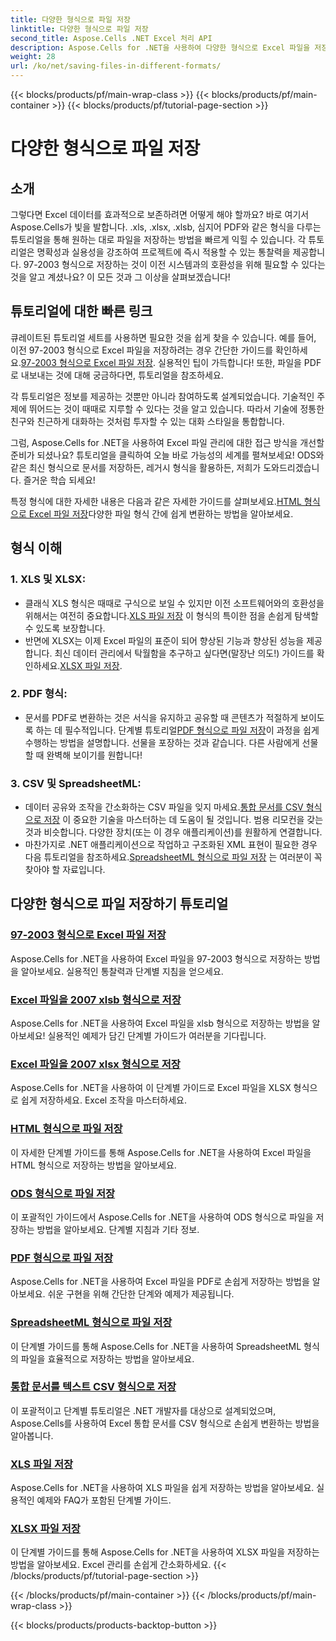 ```yaml
---
title: 다양한 형식으로 파일 저장
linktitle: 다양한 형식으로 파일 저장
second_title: Aspose.Cells .NET Excel 처리 API
description: Aspose.Cells for .NET을 사용하여 다양한 형식으로 Excel 파일을 저장하는 방법에 대한 포괄적인 튜토리얼을 알아보세요. Excel 기술을 향상시키세요.
weight: 28
url: /ko/net/saving-files-in-different-formats/
---
```


{{< blocks/products/pf/main-wrap-class >}}
{{< blocks/products/pf/main-container >}}
{{< blocks/products/pf/tutorial-page-section >}}

# 다양한 형식으로 파일 저장

## 소개

그렇다면 Excel 데이터를 효과적으로 보존하려면 어떻게 해야 할까요? 바로 여기서 Aspose.Cells가 빛을 발합니다. .xls, .xlsx, .xlsb, 심지어 PDF와 같은 형식을 다루는 튜토리얼을 통해 원하는 대로 파일을 저장하는 방법을 빠르게 익힐 수 있습니다. 각 튜토리얼은 명확성과 실용성을 강조하여 프로젝트에 즉시 적용할 수 있는 통찰력을 제공합니다. 97-2003 형식으로 저장하는 것이 이전 시스템과의 호환성을 위해 필요할 수 있다는 것을 알고 계셨나요? 이 모든 것과 그 이상을 살펴보겠습니다!

## 튜토리얼에 대한 빠른 링크
큐레이트된 튜토리얼 세트를 사용하면 필요한 것을 쉽게 찾을 수 있습니다. 예를 들어, 이전 97-2003 형식으로 Excel 파일을 저장하려는 경우 간단한 가이드를 확인하세요.[97-2003 형식으로 Excel 파일 저장](./save-excel-file-in-97-2003-format/). 실용적인 팁이 가득합니다! 또한, 파일을 PDF로 내보내는 것에 대해 궁금하다면, 튜토리얼을 참조하세요.

각 튜토리얼은 정보를 제공하는 것뿐만 아니라 참여하도록 설계되었습니다. 기술적인 주제에 뛰어드는 것이 때때로 지루할 수 있다는 것을 알고 있습니다. 따라서 기술에 정통한 친구와 친근하게 대화하는 것처럼 투자할 수 있는 대화 스타일을 통합합니다.

그럼, Aspose.Cells for .NET을 사용하여 Excel 파일 관리에 대한 접근 방식을 개선할 준비가 되셨나요? 튜토리얼을 클릭하여 오늘 바로 가능성의 세계를 펼쳐보세요! ODS와 같은 최신 형식으로 문서를 저장하든, 레거시 형식을 활용하든, 저희가 도와드리겠습니다. 즐거운 학습 되세요! 

특정 형식에 대한 자세한 내용은 다음과 같은 자세한 가이드를 살펴보세요.[HTML 형식으로 Excel 파일 저장](./save-file-in-html-format/)다양한 파일 형식 간에 쉽게 변환하는 방법을 알아보세요.

## 형식 이해

### 1. XLS 및 XLSX: 
-  클래식 XLS 형식은 때때로 구식으로 보일 수 있지만 이전 소프트웨어와의 호환성을 위해서는 여전히 중요합니다.[XLS 파일 저장](./save-xls-file/) 이 형식의 특이한 점을 손쉽게 탐색할 수 있도록 보장합니다. 
-  반면에 XLSX는 이제 Excel 파일의 표준이 되어 향상된 기능과 향상된 성능을 제공합니다. 최신 데이터 관리에서 탁월함을 추구하고 싶다면(말장난 의도!) 가이드를 확인하세요.[XLSX 파일 저장](./save-xlsx-file/).

### 2. PDF 형식:
-  문서를 PDF로 변환하는 것은 서식을 유지하고 공유할 때 콘텐츠가 적절하게 보이도록 하는 데 필수적입니다. 단계별 튜토리얼[PDF 형식으로 파일 저장](./save-file-in-pdf-format/)이 과정을 쉽게 수행하는 방법을 설명합니다. 선물을 포장하는 것과 같습니다. 다른 사람에게 선물할 때 완벽해 보이기를 원합니다!

### 3. CSV 및 SpreadsheetML:
-  데이터 공유와 조작을 간소화하는 CSV 파일을 잊지 마세요.[통합 문서를 CSV 형식으로 저장](./save-workbook-to-text-csv-format/) 이 중요한 기술을 마스터하는 데 도움이 될 것입니다. 범용 리모컨을 갖는 것과 비슷합니다. 다양한 장치(또는 이 경우 애플리케이션)를 원활하게 연결합니다.
-  마찬가지로 .NET 애플리케이션으로 작업하고 구조화된 XML 표현이 필요한 경우 다음 튜토리얼을 참조하세요.[SpreadsheetML 형식으로 파일 저장](./save-file-in-spreadsheetml-format/) 는 여러분이 꼭 찾아야 할 자료입니다.

## 다양한 형식으로 파일 저장하기 튜토리얼
### [97-2003 형식으로 Excel 파일 저장](./save-excel-file-in-97-2003-format/)
Aspose.Cells for .NET을 사용하여 Excel 파일을 97-2003 형식으로 저장하는 방법을 알아보세요. 실용적인 통찰력과 단계별 지침을 얻으세요.
### [Excel 파일을 2007 xlsb 형식으로 저장](./save-excel-file-in-2007-xlsb-format/)
Aspose.Cells for .NET을 사용하여 Excel 파일을 xlsb 형식으로 저장하는 방법을 알아보세요! 실용적인 예제가 담긴 단계별 가이드가 여러분을 기다립니다.
### [Excel 파일을 2007 xlsx 형식으로 저장](./save-excel-file-in-2007-xlsx-format/)
Aspose.Cells for .NET을 사용하여 이 단계별 가이드로 Excel 파일을 XLSX 형식으로 쉽게 저장하세요. Excel 조작을 마스터하세요.
### [HTML 형식으로 파일 저장](./save-file-in-html-format/)
이 자세한 단계별 가이드를 통해 Aspose.Cells for .NET을 사용하여 Excel 파일을 HTML 형식으로 저장하는 방법을 알아보세요.
### [ODS 형식으로 파일 저장](./save-file-in-ods-format/)
이 포괄적인 가이드에서 Aspose.Cells for .NET을 사용하여 ODS 형식으로 파일을 저장하는 방법을 알아보세요. 단계별 지침과 기타 정보.
### [PDF 형식으로 파일 저장](./save-file-in-pdf-format/)
Aspose.Cells for .NET을 사용하여 Excel 파일을 PDF로 손쉽게 저장하는 방법을 알아보세요. 쉬운 구현을 위해 간단한 단계와 예제가 제공됩니다.
### [SpreadsheetML 형식으로 파일 저장](./save-file-in-spreadsheetml-format/)
이 단계별 가이드를 통해 Aspose.Cells for .NET을 사용하여 SpreadsheetML 형식의 파일을 효율적으로 저장하는 방법을 알아보세요.
### [통합 문서를 텍스트 CSV 형식으로 저장](./save-workbook-to-text-csv-format/)
이 포괄적이고 단계별 튜토리얼은 .NET 개발자를 대상으로 설계되었으며, Aspose.Cells를 사용하여 Excel 통합 문서를 CSV 형식으로 손쉽게 변환하는 방법을 알아봅니다.
### [XLS 파일 저장](./save-xls-file/)
Aspose.Cells for .NET을 사용하여 XLS 파일을 쉽게 저장하는 방법을 알아보세요. 실용적인 예제와 FAQ가 포함된 단계별 가이드.
### [XLSX 파일 저장](./save-xlsx-file/)
이 단계별 가이드를 통해 Aspose.Cells for .NET을 사용하여 XLSX 파일을 저장하는 방법을 알아보세요. Excel 관리를 손쉽게 간소화하세요.
{{< /blocks/products/pf/tutorial-page-section >}}

{{< /blocks/products/pf/main-container >}}
{{< /blocks/products/pf/main-wrap-class >}}

{{< blocks/products/products-backtop-button >}}
